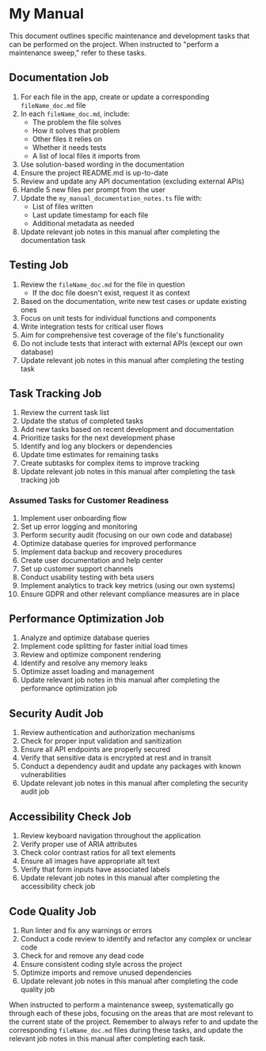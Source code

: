 # My Manual

This document outlines specific maintenance and development tasks that can be performed on the project. When instructed to "perform a maintenance sweep," refer to these tasks.

## Documentation Job

1. For each file in the app, create or update a corresponding `fileName_doc.md` file
2. In each `fileName_doc.md`, include:
   - The problem the file solves
   - How it solves that problem
   - Other files it relies on
   - Whether it needs tests
   - A list of local files it imports from
3. Use solution-based wording in the documentation
4. Ensure the project README.md is up-to-date
5. Review and update any API documentation (excluding external APIs)
6. Handle 5 new files per prompt from the user
7. Update the `my_manual_documentation_notes.ts` file with:
   - List of files written
   - Last update timestamp for each file
   - Additional metadata as needed
8. Update relevant job notes in this manual after completing the documentation task

## Testing Job

1. Review the `fileName_doc.md` for the file in question
   - If the doc file doesn't exist, request it as context
2. Based on the documentation, write new test cases or update existing ones
3. Focus on unit tests for individual functions and components
4. Write integration tests for critical user flows
5. Aim for comprehensive test coverage of the file's functionality
6. Do not include tests that interact with external APIs (except our own database)
7. Update relevant job notes in this manual after completing the testing task

## Task Tracking Job

1. Review the current task list
2. Update the status of completed tasks
3. Add new tasks based on recent development and documentation
4. Prioritize tasks for the next development phase
5. Identify and log any blockers or dependencies
6. Update time estimates for remaining tasks
7. Create subtasks for complex items to improve tracking
8. Update relevant job notes in this manual after completing the task tracking job

### Assumed Tasks for Customer Readiness
1. Implement user onboarding flow
2. Set up error logging and monitoring
3. Perform security audit (focusing on our own code and database)
4. Optimize database queries for improved performance
5. Implement data backup and recovery procedures
6. Create user documentation and help center
7. Set up customer support channels
8. Conduct usability testing with beta users
9. Implement analytics to track key metrics (using our own systems)
10. Ensure GDPR and other relevant compliance measures are in place

## Performance Optimization Job

1. Analyze and optimize database queries
2. Implement code splitting for faster initial load times
3. Review and optimize component rendering
4. Identify and resolve any memory leaks
5. Optimize asset loading and management
6. Update relevant job notes in this manual after completing the performance optimization job

## Security Audit Job

1. Review authentication and authorization mechanisms
2. Check for proper input validation and sanitization
3. Ensure all API endpoints are properly secured
4. Verify that sensitive data is encrypted at rest and in transit
5. Conduct a dependency audit and update any packages with known vulnerabilities
6. Update relevant job notes in this manual after completing the security audit job

## Accessibility Check Job

1. Review keyboard navigation throughout the application
2. Verify proper use of ARIA attributes
3. Check color contrast ratios for all text elements
4. Ensure all images have appropriate alt text
5. Verify that form inputs have associated labels
6. Update relevant job notes in this manual after completing the accessibility check job

## Code Quality Job

1. Run linter and fix any warnings or errors
2. Conduct a code review to identify and refactor any complex or unclear code
3. Check for and remove any dead code
4. Ensure consistent coding style across the project
5. Optimize imports and remove unused dependencies
6. Update relevant job notes in this manual after completing the code quality job

When instructed to perform a maintenance sweep, systematically go through each of these jobs, focusing on the areas that are most relevant to the current state of the project. Remember to always refer to and update the corresponding `fileName_doc.md` files during these tasks, and update the relevant job notes in this manual after completing each task.